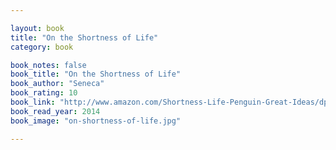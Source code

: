 ```yaml
---

layout: book
title: "On the Shortness of Life"
category: book

book_notes: false
book_title: "On the Shortness of Life"
book_author: "Seneca"
book_rating: 10
book_link: "http://www.amazon.com/Shortness-Life-Penguin-Great-Ideas/dp/0143036327/"
book_read_year: 2014
book_image: "on-shortness-of-life.jpg"

---
```

